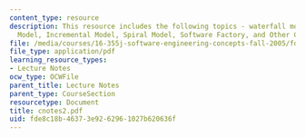 ```yaml
---
content_type: resource
description: This resource includes the following topics - waterfall model, Evolutionary
  Model, Incremental Model, Spiral Model, Software Factory, and Other CMM Problems.
file: /media/courses/16-355j-software-engineering-concepts-fall-2005/fde8c18b46373e9262961027b620636f_cnotes2.pdf
file_type: application/pdf
learning_resource_types:
- Lecture Notes
ocw_type: OCWFile
parent_title: Lecture Notes
parent_type: CourseSection
resourcetype: Document
title: cnotes2.pdf
uid: fde8c18b-4637-3e92-6296-1027b620636f
---
```

